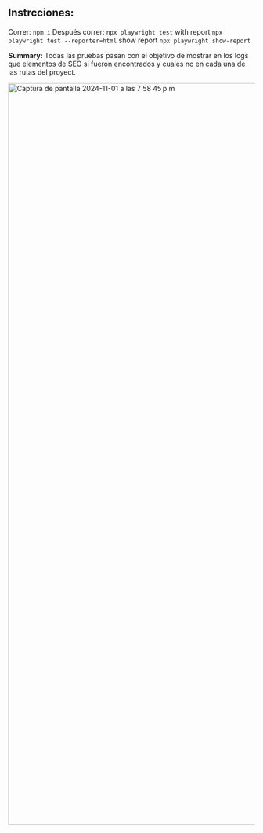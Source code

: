 ## Instrcciones:

Correr: ```npm i```
Después correr: ```npx playwright test```
with report ```npx playwright test --reporter=html```
show report ```npx playwright show-report```

**Summary:** Todas las pruebas pasan con el objetivo de mostrar en los logs que elementos de SEO si fueron encontrados y cuales no en cada una de las rutas del proyect.

<img width="1512" alt="Captura de pantalla 2024-11-01 a las 7 58 45 p m" src="https://github.com/user-attachments/assets/8b983f97-553f-4271-98bc-2119235acec5">
